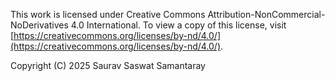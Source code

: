 This work is licensed under Creative Commons Attribution-NonCommercial-NoDerivatives 4.0 International.
To view a copy of this license, visit [https://creativecommons.org/licenses/by-nd/4.0/](https://creativecommons.org/licenses/by-nd/4.0/).

Copyright (C) 2025 Saurav Saswat Samantaray
